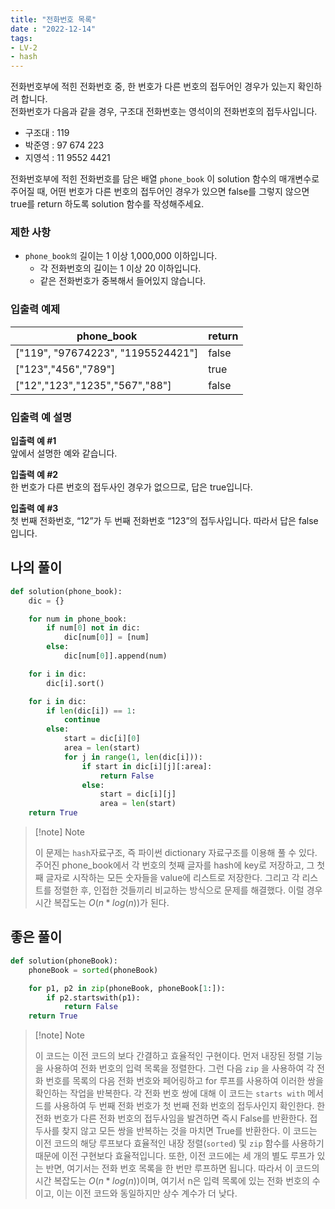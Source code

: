 ```yaml
---
title: "전화번호 목록"
date : "2022-12-14"
tags:
- LV-2 
- hash 
---
```

전화번호부에 적힌 전화번호 중, 한 번호가 다른 번호의 접두어인 경우가 있는지 확인하려 합니다.  
전화번호가 다음과 같을 경우, 구조대 전화번호는 영석이의 전화번호의 접두사입니다.

-   구조대 : 119
-   박준영 : 97 674 223
-   지영석 : 11 9552 4421

전화번호부에 적힌 전화번호를 담은 배열 `phone_book` 이 solution 함수의 매개변수로 주어질 때, 어떤 번호가 다른 번호의 접두어인 경우가 있으면 false를 그렇지 않으면 true를 return 하도록 solution 함수를 작성해주세요.

### 제한 사항

-   `phone_book의` 길이는 1 이상 1,000,000 이하입니다.
    -   각 전화번호의 길이는 1 이상 20 이하입니다.
    -   같은 전화번호가 중복해서 들어있지 않습니다.

### 입출력 예제

| phone_book                        | return |
| --------------------------------- | ------ |
| ["119", "97674223", "1195524421"] | false  |
| ["123","456","789"]               | true   |
| ["12","123","1235","567","88"]    | false  |

### 입출력 예 설명

**입출력 예 #1**  
앞에서 설명한 예와 같습니다.

**입출력 예 #2**  
한 번호가 다른 번호의 접두사인 경우가 없으므로, 답은 true입니다.

**입출력 예 #3**  
첫 번째 전화번호, “12”가 두 번째 전화번호 “123”의 접두사입니다. 따라서 답은 false입니다.

## 나의 풀이

```python
def solution(phone_book):
    dic = {}

    for num in phone_book:
        if num[0] not in dic:
            dic[num[0]] = [num]
        else:
            dic[num[0]].append(num)

    for i in dic:
        dic[i].sort()

    for i in dic:
        if len(dic[i]) == 1:
            continue
        else:
            start = dic[i][0]
            area = len(start)
            for j in range(1, len(dic[i])):
                if start in dic[i][j][:area]:
                    return False
                else:
                    start = dic[i][j]
                    area = len(start)
    return True
```

>[!note] Note  
>  
>이 문제는 `hash`자료구조, 즉 파이썬 dictionary 자료구조를 이용해 풀 수 있다. 주어진 phone_book에서 각 번호의 첫째 글자를 hash에 key로 저장하고, 그 첫째 글자로 시작하는 모든 숫자들을 value에 리스트로 저장한다. 
>그리고 각 리스트를 정렬한 후, 인접한 것들끼리 비교하는 방식으로 문제를 해결했다. 이럴 경우 시간 복잡도는 $O(n * log(n))$가 된다.

## 좋은 풀이

```python
def solution(phoneBook):
    phoneBook = sorted(phoneBook)

    for p1, p2 in zip(phoneBook, phoneBook[1:]):
        if p2.startswith(p1):
            return False
    return True
```
>[!note] Note  
>  
>이 코드는 이전 코드의 보다 간결하고 효율적인 구현이다. 먼저 내장된 정렬 기능을 사용하여 전화 번호의 입력 목록을 정렬한다. 그런 다음 `zip` 을 사용하여 각 전화 번호를 목록의 다음 전화 번호와 페어링하고 for 루프를 사용하여 이러한 쌍을 확인하는 작업을 반복한다. 
>각 전화 번호 쌍에 대해 이 코드는 `starts with` 메서드를 사용하여 두 번째 전화 번호가 첫 번째 전화 번호의 접두사인지 확인한다. 한 전화 번호가 다른 전화 번호의 접두사임을 발견하면 즉시 False를 반환한다. 접두사를 찾지 않고 모든 쌍을 반복하는 것을 마치면 True를 반환한다.
>이 코드는 이전 코드의 해당 루프보다 효율적인 내장 정렬(`sorted`) 및 `zip` 함수를 사용하기 때문에 이전 구현보다 효율적입니다. 또한, 이전 코드에는 세 개의 별도 루프가 있는 반면, 여기서는 전화 번호 목록을 한 번만 루프하면 됩니다. 따라서 이 코드의 시간 복잡도는 $O(n * log(n))$이며, 여기서 n은 입력 목록에 있는 전화 번호의 수이고, 이는 이전 코드와 동일하지만 상수 계수가 더 낮다. 